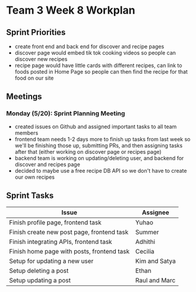 # Team 3 Week 8 Workplan

## Sprint Priorities

 - create front end and back end for discover and recipe pages
 - discover page would embed tik tok cooking videos so people can discover new recipes
 - recipe page would have little cards with different recipes, can link to foods posted in Home Page so people can then find the recipe for that food on our site

## Meetings 
### Monday (5/20): Sprint Planning Meeting ###
- created issues on Github and assigned important tasks to all team members
- frontend team needs 1-2 days more to finish up tasks from last week so we'll be finishing those up, submitting PRs, and then assigning tasks after that (either working on discover page or recipes page)
- backend team is working on updating/deleting user, and backend for discover and recipes page
- decided to maybe use a free recipe DB API so we don't have to create our own recipes


## Sprint Tasks ##
|           Issue     | Assignee    |
|-------------------- | ----------- |
| Finish profile page, frontend task | Yuhao    |
| Finish create new post page, frontend task | Summer |
| Finish integrating APIs, frontend task | Adhithi |
| Finish home page with posts, frontend task | Cecilia |
| Setup for updating a new user | Kim and Satya |
| Setup deleting a post | Ethan |
| Setup updating a post | Raul and Marc |

